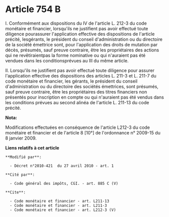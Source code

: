 # Article 754 B

I. Conformément aux dispositions du IV de l'article L. 212-3 du code monétaire et financier, lorsqu'ils ne justifient pas
avoir effectué toute diligence pourassurer l'application effective des dispositions de l'article précité, lesgérants, le
président du conseil d'administration ou du directoire de la société émettrice sont, pour l'application des droits de
mutation par décès, présumés, sauf preuve contraire, être les propriétaires des actions qui ne revêtiraientpas la forme
nominative ou qui n'auraient pas été vendues dans les conditionsprévues au III du même article. 

II. Lorsqu'ils ne justifient pas avoir effectué toute diligence pour assurer l'application effective des dispositions des
articles L. 211-3 et L. 211-7 du code monétaire et financier, les gérants, le président du conseil d'administration ou du
directoire des sociétés émettrices, sont présumés, sauf preuve contraire, être les propriétaires des titres financiers non
présentés pour inscription en compte ou qui n'auraient pas été vendus dans les conditions prévues au second alinéa de
l'article L. 211-13 du code précité.

**Nota:**

Modifications effectuées en conséquence de l'article L212-3 du code monétaire et financier et de l'article 8 [10°] de
l'ordonnance n° 2009-15 du 8 janvier 2009.

**Liens relatifs à cet article**

	**Modifié par**:

	  - Décret n°2010-421  du 27 avril 2010 - art. 1

	**Cité par**:

	  - Code général des impôts, CGI. - art. 885 C (V)

	**Cite**:

	  - Code monétaire et financier - art. L211-13
	  - Code monétaire et financier - art. L211-3
	  - Code monétaire et financier - art. L212-3 (V)
